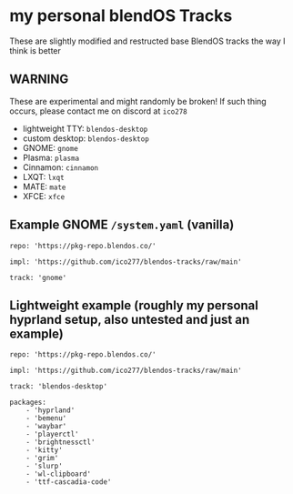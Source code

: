 # my personal blendOS Tracks
These are slightly modified and restructed base BlendOS tracks the way I think is better
## WARNING
These are experimental and might randomly be broken! If such thing occurs, please contact me on discord at `ico278`

* lightweight TTY: `blendos-desktop`
* custom desktop: `blendos-desktop`
* GNOME: `gnome`
* Plasma: `plasma`
* Cinnamon: `cinnamon`
* LXQT: `lxqt`
* MATE: `mate`
* XFCE: `xfce`

## Example GNOME `/system.yaml` (vanilla)

```
repo: 'https://pkg-repo.blendos.co/'

impl: 'https://github.com/ico277/blendos-tracks/raw/main'

track: 'gnome'
```
## Lightweight example (roughly my personal hyprland setup, also untested and just an example)
```
repo: 'https://pkg-repo.blendos.co/'

impl: 'https://github.com/ico277/blendos-tracks/raw/main'

track: 'blendos-desktop'

packages:
    - 'hyprland'
    - 'bemenu'
    - 'waybar'
    - 'playerctl'
    - 'brightnessctl'
    - 'kitty'
    - 'grim'
    - 'slurp'
    - 'wl-clipboard'
    - 'ttf-cascadia-code'
